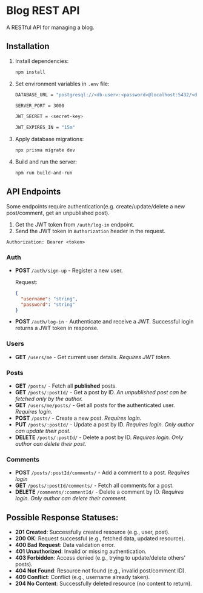 # Blog REST API

A RESTful API for managing a blog.

## Installation

1. Install dependencies:

    ```bash
    npm install
    ```

2. Set environment variables in `.env` file:

    ```bash
    DATABASE_URL = "postgresql://<db-user>:<password>@localhost:5432/<db-name>?schema=public"

    SERVER_PORT = 3000

    JWT_SECRET = <secret-key>

    JWT_EXPIRES_IN = "15m"
    ```

3. Apply database migrations:

    ```bash
    npx prisma migrate dev
    ```

4. Build and run the server:

    ```bash
    npm run build-and-run
    ```

## API Endpoints

Some endpoints require authentication(e.g. create/update/delete a new post/comment, get an unpublished post).

1. Get the JWT token from `/auth/log-in` endpoint.
2. Send the JWT token in `Authorization` header in the request.

```
Authorization: Bearer <token>
```

### Auth

- **POST** `/auth/sign-up` - Register a new user.

  Request:
  ```json
  {
    "username": "string",
    "password": "string"
  }
  ```

- **POST** `/auth/log-in` - Authenticate and receive a JWT. Successful login returns a JWT token in response.

### Users

- **GET** `/users/me` - Get current user details. *Requires JWT token.*

### Posts

- **GET** `/posts/` - Fetch all **published** posts.
- **GET** `/posts/:postId/` - Get a post by ID. *An unpublished post can be fetched only by the author.*
- **GET** `/users/me/posts/` - Get all posts for the authenticated user. *Requires login*.
- **POST** `/posts/` - Create a new post. *Requires login.*
- **PUT** `/posts/:postId/` - Update a post by ID. *Requires login. Only author can update their post.*
- **DELETE** `/posts/:postId/` - Delete a post by ID. *Requires login. Only author can delete their post.*

### Comments

- **POST** `/posts/:postId/comments/` - Add a comment to a post. *Requires login*
- **GET** `/posts/:postId/comments/` - Fetch all comments for a post.
- **DELETE** `/comments/:commentId/` - Delete a comment by ID. *Requires login. Only author can delete their comment.*

## Possible Response Statuses:

- **201 Created**: Successfully created resource (e.g., user, post).
- **200 OK**: Request successful (e.g., fetched data, updated resource).
- **400 Bad Request**: Data validation error.
- **401 Unauthorized**: Invalid or missing authentication.
- **403 Forbidden**: Access denied (e.g., trying to update/delete others' posts).
- **404 Not Found**: Resource not found (e.g., invalid post/comment ID).
- **409 Conflict**: Conflict (e.g., username already taken).
- **204 No Content**: Successfully deleted resource (no content to return).